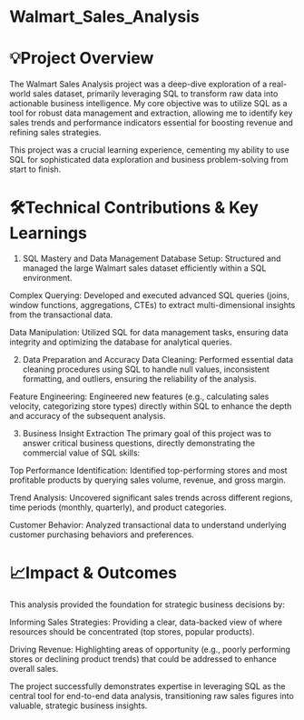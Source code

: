 # Walmart_Sales_Analysis
# 💡Project Overview

The Walmart Sales Analysis project was a deep-dive exploration of a real-world sales dataset, primarily leveraging SQL to transform raw data into actionable business intelligence. My core objective was to utilize SQL as a tool for robust data management and extraction, allowing me to identify key sales trends and performance indicators essential for boosting revenue and refining sales strategies.

This project was a crucial learning experience, cementing my ability to use SQL for sophisticated data exploration and business problem-solving from start to finish.

# 🛠️Technical Contributions & Key Learnings
1. SQL Mastery and Data Management
Database Setup: Structured and managed the large Walmart sales dataset efficiently within a SQL environment.

Complex Querying: Developed and executed advanced SQL queries (joins, window functions, aggregations, CTEs) to extract multi-dimensional insights from the transactional data.

Data Manipulation: Utilized SQL for data management tasks, ensuring data integrity and optimizing the database for analytical queries.

2. Data Preparation and Accuracy
Data Cleaning: Performed essential data cleaning procedures using SQL to handle null values, inconsistent formatting, and outliers, ensuring the reliability of the analysis.

Feature Engineering: Engineered new features (e.g., calculating sales velocity, categorizing store types) directly within SQL to enhance the depth and accuracy of the subsequent analysis.

3. Business Insight Extraction
The primary goal of this project was to answer critical business questions, directly demonstrating the commercial value of SQL skills:

Top Performance Identification: Identified top-performing stores and most profitable products by querying sales volume, revenue, and gross margin.

Trend Analysis: Uncovered significant sales trends across different regions, time periods (monthly, quarterly), and product categories.

Customer Behavior: Analyzed transactional data to understand underlying customer purchasing behaviors and preferences.

# 📈Impact & Outcomes

This analysis provided the foundation for strategic business decisions by:

Informing Sales Strategies: Providing a clear, data-backed view of where resources should be concentrated (top stores, popular products).

Driving Revenue: Highlighting areas of opportunity (e.g., poorly performing stores or declining product trends) that could be addressed to enhance overall sales.

The project successfully demonstrates expertise in leveraging SQL as the central tool for end-to-end data analysis, transitioning raw sales figures into valuable, strategic business insights.
